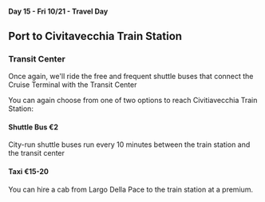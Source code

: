 #### Day 15 - Fri 10/21 - Travel Day
## **Port to Civitavecchia Train Station**

### **Transit Center**
Once again, we'll ride the free and frequent shuttle buses that connect the Cruise Terminal with the Transit Center

You can again choose from one of two options to reach Civitiavecchia Train Station:

#### **Shuttle Bus €2**
City-run shuttle buses run every 10 minutes between the train station and the transit center

#### **Taxi €15-20**
You can hire a cab from Largo Della Pace to the train station at a premium.